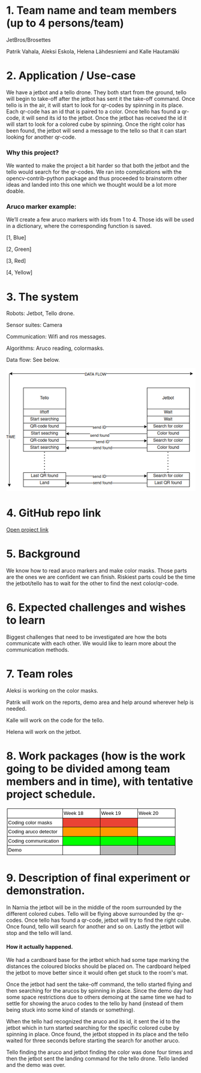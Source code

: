 1\. Team name and team members (up to 4 persons/team)
=====================================================

JetBros/Brosettes

Patrik Vahala, Aleksi Eskola, Helena Lähdesniemi and Kalle Hautamäki

2\. Application / Use-case
==========================

We have a jetbot and a tello drone. They both start from the ground, tello will begin to take-off after the jetbot has sent it the take-off command. Once tello is in the air, it will start to look for qr-codes by spinning in its place. Each qr-code has an id that is paired to a color. Once tello has found a qr-code, it will send its id to the jetbot. Once the jetbot has received the id it will start to look for a colored cube by spinning. Once the right color has been found, the jetbot will send a message to the tello so that it can start looking for another qr-code. 

### Why this project?

We wanted to make the project a bit harder so that both the jetbot and the tello would search for the qr-codes. We ran into complications with the opencv-contrib-python package and thus proceeded to brainstorm other ideas and landed into this one which we thought would be a lot more doable.

### Aruco marker example:

We’ll create a few aruco markers with ids from 1 to 4. Those ids will be used in a dictionary, where the corresponding function is saved.

\[1, Blue\]

\[2, Green\]

\[3, Red\]

\[4, Yellow\]

3\. The system
==============

<p>Robots: Jetbot, Tello drone.</p>

<p>Sensor suites: Camera</p>

<p>Communication: Wifi and ros messages.</p>

<p>Algorithms: Aruco reading, colormasks.</p>

<p>Data flow: See below.</p>

![](/PlanPictures/DataFlowChart2.png)

4\. GitHub repo link
====================

[Open project link](https://github.com/Pjavah/RAS-Open-project)

5\. Background
==============

We know how to read aruco markers and make color masks. Those parts are the ones we are confident we can finish. Riskiest parts could be the time the jetbot/tello has to wait for the other to find the next color/qr-code.

6\. Expected challenges and wishes to learn
===========================================

Biggest challenges that need to be investigated are how the bots communicate with each other. We would like to learn more about the communication methods.

7\. Team roles
==============

<p>Aleksi is working on the color masks.</p>
<p>Patrik will work on the reports, demo area and help around wherever help is needed.</p>
<p>Kalle will work on the code for the tello.</p>
<p>Helena will work on the jetbot. </p>

8\. Work packages (how is the work going to be divided among team members and in time), with tentative project schedule.
========================================================================================================================
![](/PlanPictures/GANTCHART2.png)

9\. Description of final experiment or demonstration.
=====================================================
In Narnia the jetbot will be in the middle of the room surrounded by the different colored cubes. Tello will be flying above surrounded by the qr-codes. Once tello has found a qr-code, jetbot will try to find the right cube. Once found, tello will search for another and so on. Lastly the jetbot will stop and the tello will land.

<h4>How it actually happened.</h4>

We had a cardboard base for the jetbot which had some tape marking the distances the coloured blocks should be placed on. The cardboard helped the jetbot to move better since it would often get stuck to the room's mat. 

Once the jetbot had sent the take-off command, the tello started flying and then searching for the arucos by spinning in place. Since the demo day had some space restrictions due to others demoing at the same time we had to settle for showing the aruco codes to the tello by hand (instead of them being stuck into some kind of stands or something). 

When the tello had recognized the aruco and its id, it sent the id to the jetbot which in turn started searching for the specific colored cube by spinning in place. Once found, the jetbot stopped in its place and the tello waited for three seconds before starting the search for another aruco. 

Tello finding the aruco and jetbot finding the color was done four times and then the jetbot sent the landing command for the tello drone. Tello landed and the demo was over. 

